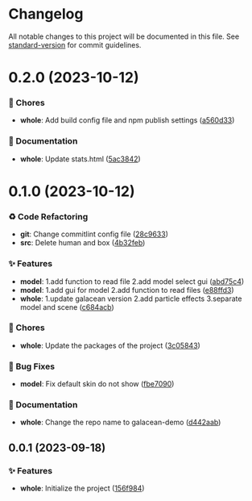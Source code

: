 # Changelog

All notable changes to this project will be documented in this file. See [standard-version](https://github.com/conventional-changelog/standard-version) for commit guidelines.

# 0.2.0 (2023-10-12)


### 🎫 Chores

* **whole**: Add build config file and npm publish settings ([a560d33](https://github.com/ColaCheese/galacean-demo/commit/a560d33))


### 📝 Documentation

* **whole**: Update stats.html ([5ac3842](https://github.com/ColaCheese/galacean-demo/commit/5ac3842))





# 0.1.0 (2023-10-12)


### ♻ Code Refactoring

* **git**: Change commitlint config file ([28c9633](https://github.com/ColaCheese/galacean-model/commit/28c9633))
* **src**: Delete human and box ([4b32feb](https://github.com/ColaCheese/galacean-model/commit/4b32feb))


### ✨ Features

* **model**: 1.add function to read file 2.add model select gui ([abd75c4](https://github.com/ColaCheese/galacean-model/commit/abd75c4))
* **model**: 1.add gui for model 2.add function to read files ([e88ffd3](https://github.com/ColaCheese/galacean-model/commit/e88ffd3))
* **whole**: 1.update galacean version 2.add particle effects 3.separate model and scene ([c684acb](https://github.com/ColaCheese/galacean-model/commit/c684acb))


### 🎫 Chores

* **whole**: Update the packages of the project ([3c05843](https://github.com/ColaCheese/galacean-model/commit/3c05843))


### 🐛 Bug Fixes

* **model**: Fix default skin do not show ([fbe7090](https://github.com/ColaCheese/galacean-model/commit/fbe7090))


### 📝 Documentation

* **whole**: Change the repo name to galacean-demo ([d442aab](https://github.com/ColaCheese/galacean-model/commit/d442aab))





## 0.0.1 (2023-09-18)


### ✨ Features

* **whole**: Initialize the project ([156f984](https://github.com/ColaCheese/galacean-model/commit/156f984))
